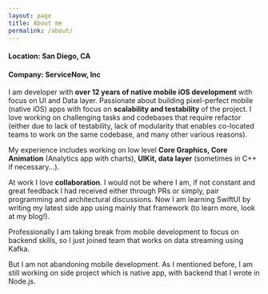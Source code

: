 ```yaml
---
layout: page
title: About me
permalink: /about/
---
```


#### Location: San Diego, CA
#### Company: ServiceNow, Inc

I am developer with **over 12 years of native mobile iOS development** with focus on UI and Data layer. Passionate about building pixel-perfect mobile (native iOS) apps with focus on **scalability and testability** of the project.
I love working on challenging tasks and codebases that require refactor (either due to lack of testability, lack of modularity that enables co-located teams to work on the same codebase, and many other various reasons).

My experience includes working on low level **Core Graphics, Core Animation** (Analytics app with charts), **UIKit, data layer** (sometimes in C++ if necessary...).

At work I love **collaboration**. I would not be where I am, if not constant and great feedback I had received either through PRs or simply, pair programming and architectural discussions.
Now I am learning SwiftUI by writing my latest side app using mainly that framework (to learn more, look at my blog!).

Professionally I am taking break from mobile development to focus on backend skills, so I just joined team that works on data streaming using Kafka.

But I am not abandoning mobile development. As I mentioned before, I am still working on side project which is native app, with backend that I wrote in Node.js.
